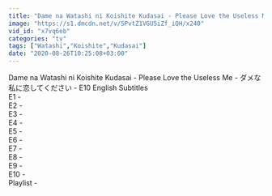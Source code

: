 ```yaml
---
title: "Dame na Watashi ni Koishite Kudasai - Please Love the Useless Me - \u30c0\u30e1\u306a\u79c1\u306b\u604b\u3057\u3066\u304f\u3060\u3055\u3044 - E10 English Subtitles"
image: "https://s1.dmcdn.net/v/SPvtZ1VGU5iZf_iQH/x240"
vid_id: "x7vq6eb"
categories: "tv"
tags: ["Watashi","Koishite","Kudasai"]
date: "2020-08-26T10:25:08+03:00"
---
```

Dame na Watashi ni Koishite Kudasai - Please Love the Useless Me - ダメな私に恋してください - E10 English Subtitles  <br>E1 -   <br>E2 -   <br>E3 -   <br>E4 -   <br>E5 -   <br>E6 -   <br>E7 -   <br>E8 -   <br>E9 -   <br>E10 -   <br>Playlist - 

